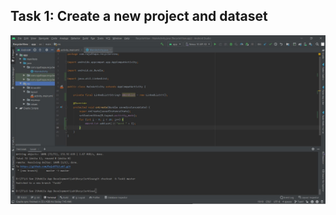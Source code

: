 ## Task 1: Create a new project and dataset
!['Completed Create a new project and dataset'](./completed_task_1.JPG)
